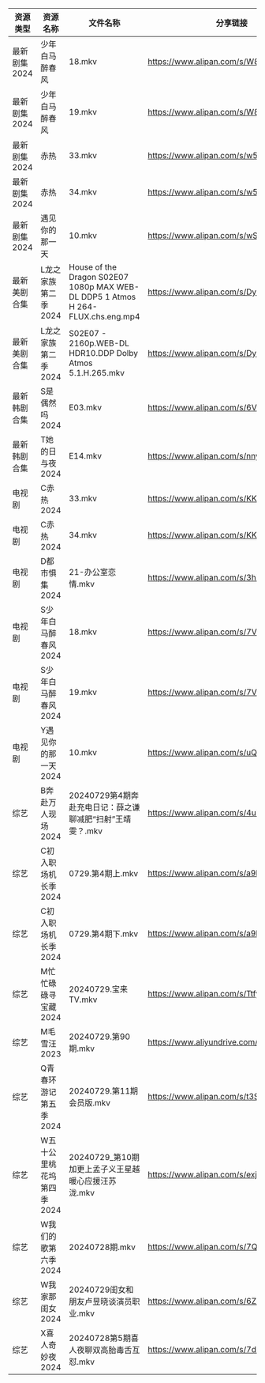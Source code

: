| 资源类型     | 资源名称            | 文件名称                                                                            | 分享链接                                      | 更新时间                |
| -------- | --------------- | ------------------------------------------------------------------------------- | ----------------------------------------- | ------------------- |
| 最新剧集2024 | 少年白马醉春风         | 18.mkv                                                                          | https://www.alipan.com/s/W8mwnHE9VZf      | 2024-07-29 14:10:02 |
| 最新剧集2024 | 少年白马醉春风         | 19.mkv                                                                          | https://www.alipan.com/s/W8mwnHE9VZf      | 2024-07-29 14:10:02 |
| 最新剧集2024 | 赤热              | 33.mkv                                                                          | https://www.alipan.com/s/w5WNpeV6zH4      | 2024-07-29 20:10:28 |
| 最新剧集2024 | 赤热              | 34.mkv                                                                          | https://www.alipan.com/s/w5WNpeV6zH4      | 2024-07-29 20:10:28 |
| 最新剧集2024 | 遇见你的那一天         | 10.mkv                                                                          | https://www.alipan.com/s/wSVYSy9To3B      | 2024-07-29 14:10:07 |
| 最新美剧合集   | L龙之家族第二季2024    | House of the Dragon S02E07 1080p MAX WEB-DL DDP5 1 Atmos H 264-FLUX.chs.eng.mp4 | https://www.alipan.com/s/DyvLf3chM2K      | 2024-07-29 12:09:17 |
| 最新美剧合集   | L龙之家族第二季2024    | S02E07 - 2160p.WEB-DL HDR10.DDP Dolby Atmos 5.1.H.265.mkv                       | https://www.alipan.com/s/DyvLf3chM2K      | 2024-07-29 12:09:16 |
| 最新韩剧合集   | S是偶然吗2024       | E03.mkv                                                                         | https://www.alipan.com/s/6VXfnd2FCgs      | 2024-07-29 22:06:22 |
| 最新韩剧合集   | T她的日与夜2024      | E14.mkv                                                                         | https://www.alipan.com/s/nnyTdgGkMzK      | 2024-07-29 00:09:25 |
| 电视剧      | C赤热2024         | 33.mkv                                                                          | https://www.alipan.com/s/KKodkCecDcy      | 2024-07-29 20:05:13 |
| 电视剧      | C赤热2024         | 34.mkv                                                                          | https://www.alipan.com/s/KKodkCecDcy      | 2024-07-29 20:05:12 |
| 电视剧      | D都市惧集2024       | 21-办公室恋情.mkv                                                                    | https://www.alipan.com/s/3h7mz7XVT7D      | 2024-07-29 14:05:23 |
| 电视剧      | S少年白马醉春风2024    | 18.mkv                                                                          | https://www.alipan.com/s/7ViyPGoKdyN      | 2024-07-29 14:06:19 |
| 电视剧      | S少年白马醉春风2024    | 19.mkv                                                                          | https://www.alipan.com/s/7ViyPGoKdyN      | 2024-07-29 14:06:19 |
| 电视剧      | Y遇见你的那一天2024    | 10.mkv                                                                          | https://www.alipan.com/s/uQ2Vgm56dsn      | 2024-07-29 14:07:04 |
| 综艺       | B奔赴万人现场2024     | 20240729第4期奔赴充电日记：薛之谦聊减肥“扫射”王靖雯？.mkv                                            | https://www.alipan.com/s/4u7m3VMcqux      | 2024-07-29 14:07:17 |
| 综艺       | C初入职场机长季2024    | 0729.第4期上.mkv                                                                   | https://www.alipan.com/s/a9hmC3o2B18      | 2024-07-29 14:07:31 |
| 综艺       | C初入职场机长季2024    | 0729.第4期下.mkv                                                                   | https://www.alipan.com/s/a9hmC3o2B18      | 2024-07-29 14:07:31 |
| 综艺       | M忙忙碌碌寻宝藏2024    | 20240729.宝来TV.mkv                                                               | https://www.alipan.com/s/TtfyudAgS8v      | 2024-07-29 14:08:03 |
| 综艺       | M毛雪汪2023        | 20240729.第90期.mkv                                                               | https://www.aliyundrive.com/s/asPqfgPRqAg | 2024-07-29 14:08:06 |
| 综艺       | Q青春环游记第五季2024   | 20240729.第11期会员版.mkv                                                            | https://www.alipan.com/s/t3StjPH9G3k      | 2024-07-29 14:08:24 |
| 综艺       | W五十公里桃花坞第四季2024 | 20240729_第10期加更上孟子义王星越暖心应援汪苏泷.mkv                                               | https://www.alipan.com/s/exjYEbxNRBJ      | 2024-07-29 14:08:50 |
| 综艺       | W我们的歌第六季2024    | 20240728期.mkv                                                                   | https://www.alipan.com/s/7QHb1Czg7nU      | 2024-07-29 00:08:34 |
| 综艺       | W我家那闺女2024      | 20240729闺女和朋友卢昱晓谈演员职业.mkv                                                       | https://www.alipan.com/s/6Zh3yAep1kC      | 2024-07-29 14:08:55 |
| 综艺       | X喜人奇妙夜2024      | 20240728第5期喜人夜聊双高胎毒舌互怼.mkv                                                      | https://www.alipan.com/s/7dsoE9PKtJZ      | 2024-07-29 00:08:39 |
